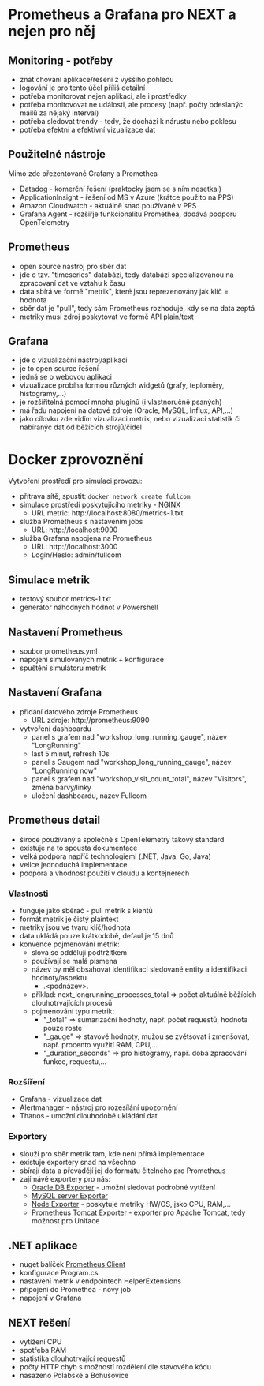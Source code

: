# Prometheus a Grafana pro NEXT a nejen pro něj


## Monitoring - potřeby

* znát chování aplikace/řešení z vyššího pohledu
* logování je pro tento účel příliš detailní
* potřeba monitorovat nejen aplikaci, ale i prostředky
* potřeba monitovovat ne události, ale procesy (např. počty odeslanýc mailů za nějaký interval)
* potřeba sledovat trendy - tedy, že dochází k nárustu nebo poklesu
* potřeba efektní a efektivní vizualizace dat

## Použitelné nástroje

Mimo zde přezentované Grafany a Promethea
* Datadog - komerční řešení (praktocky jsem se s ním nesetkal)
* ApplicationInsight - řešení od MS v Azure (krátce použito na PPS)
* Amazon Cloudwatch - aktuálně snad používané v PPS
* Grafana Agent - rozšiřje funkcionalitu Promethea, dodává podporu OpenTelemetry

## Prometheus

* open source nástroj pro sběr dat
* jde o tzv. "timeseries" databázi, tedy databázi specializovanou na zpracovaní dat ve vztahu k času
* data sbírá ve formě "metrik", které jsou reprezenovány jak klíč = hodnota
* sběr dat je "pull", tedy sám Prometheus rozhoduje, kdy se na data zeptá
* metriky musí zdroj poskytovat ve formě API plain/text

## Grafana

* jde o vizualizační nástroj/aplikaci
* je to open source řešení
* jedná se o webovou aplikaci
* vizualizace probíha formou různých widgetů (grafy, teploměry, histogramy,...)
* je rozšiřitelná pomocí mnoha pluginů (i vlastnoručně psaných)
* má řadu napojení na datové zdroje (Oracle, MySQL, Influx, API,...)
* jako cílovku zde vidím vizualizaci metrik, nebo vizualizaci statistik či nabíranýc dat od běžících strojů/čidel

# Docker zprovoznění

Vytvoření prostředí pro simulaci provozu:
* přítrava sítě, spustit: ```docker network create fullcom```
* simulace prostředí poskytujícího metriky - NGINX
  * URL metric: http://localhost:8080/metrics-1.txt
* služba Prometheus s nastavením jobs
  * URL: http://localhost:9090
* služba Grafana napojena na Prometheus
  * URL: http://localhost:3000
  * Login/Heslo: admin/fullcom

## Simulace metrik

* textový soubor metrics-1.txt
* generátor náhodných hodnot v Powershell

## Nastavení Prometheus

* soubor prometheus.yml
* napojení simulovaných metrik + konfigurace
* spuštění simulátoru metrik

## Nastavení Grafana

* přidání datového zdroje Prometheus
  * URL zdroje: http://prometheus:9090
* vytvoření dashboardu
  * panel s grafem nad "workshop_long_running_gauge", název "LongRunning"
  * last 5 minut, refresh 10s
  * panel s Gaugem nad "workshop_long_running_gauge", název "LongRunning now"
  * panel s grafem nad "workshop_visit_count_total", název "Visitors", změna barvy/linky
  * uložení dashboardu, název Fullcom

## Prometheus detail

* široce používaný a společně s OpenTelemetry takový standard
* existuje na to spousta dokumentace
* velká podpora napříč technologiemi (.NET, Java, Go, Java)
* velice jednoduchá implementace
* podpora a vhodnost použití v cloudu a kontejnerech

### Vlastnosti

* funguje jako sběrač - pull metrik s kientů
* formát metrik je čistý plaintext
* metriky jsou ve tvaru klíč/hodnota
* data ukládá pouze krátkodobě, defaul je 15 dnů
* konvence pojmenování metrik:
  * slova se oddělují podtržítkem
  * používají se malá písmena
  * název by měl obsahovat identifikaci sledované entity a identifikaci hodnoty/aspektu
    * <prefix>.<podnázev>.<aspekt>
  * příklad: next_longrunning_processes_total => počet aktuálně běžících dlouhotrvajících procesů
  * pojmenování typu metrik:
    * "_total" => sumarizační hodnoty, např. počet requestů, hodnota pouze roste
    * "_gauge" => stavové hodnoty, mužou se zvětsovat i zmenšovat, např. procento využití RAM, CPU,...
    * "_duration_seconds" => pro histogramy, např. doba zpracování funkce, requestu,...

### Rozšíření

* Grafana - vizualizace dat
* Alertmanager - nástroj pro rozesílání upozornění
* Thanos - umožní dlouhodobé ukládání dat

### Exportery

* slouží pro sběr metrik tam, kde není přímá implementace
* existuje exportery snad na všechno
* sbírají data a převádějí jej do formátu čitelného pro Prometheus
* zajímávé exportery pro nás:
  * [Oracle DB Exporter](https://github.com/iamseth/oracledb_exporter) - umožní sledovat podrobné vytížení
  * [MySQL server Exporter](https://github.com/prometheus/mysqld_exporter)
  * [Node Exporter](https://github.com/prometheus/node_exporter) - poskytuje metriky HW/OS, jsko CPU, RAM,...
  * [Prometheus Tomcat Exporter](https://github.com/nlighten/tomcat_exporter) - exporter pro Apache Tomcat, tedy možnost pro Uniface

## .NET aplikace

* nuget balíček [Prometheus.Client](https://github.com/prom-client-net/prom-client?tab=readme-ov-file)
* konfigurace Program.cs
* nastavení metrik v endpointech HelperExtensions
* připojení do Promethea - nový job
* napojení v Grafana

## NEXT řešení

* vytížení CPU
* spotřeba RAM
* statistika dlouhotrvající requestů
* počty HTTP chyb s možností rozdělení dle stavového kódu
* nasazeno Polabské a Bohušovice
